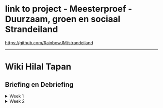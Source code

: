 # link to project - Meesterproef - Duurzaam, groen en sociaal Strandeiland
https://github.com/RainbowJM/strandeiland

***

# Wiki Hilal Tapan
## Briefing en Debriefing

<details>
<summary>Week 1</summary>
<br>
  
# Opstarten
  ## Eerste meeting met Michel Vogler
  
  
  ## Briefing (Eerste versie)
  
  ## Feedback
  Wij kregen feedback op onze briefing van zowel Joost als Michel. Dit was erg waardevol voor ons en zijn er gelijk mee aan de slag gegaan.
  ### Joost
  - 
  
  ### Michel
  - 
  
  ## Debriefing (itheratie)
  De officiele eindbriefing is te vinden in deze link: https://github.com/RainbowJM/strandeiland/wiki/Debriefing
  
# Brainstorm
## Moscow Methode
## Requirement list
## Schetsen Detailpagina

# Visuele analyse
## Low fidality design 
## High fidality itheratie

# Code 
## Hoe ging dit?

# Conclusie
## Feedback
  ### Design review
## Reflectie
## Hoe verder?
</details>

<details>
<summary>Week 2</summary>
<br>
  
# Code 
## Hoe ging dit?

# Conclusie
## Feedback
  ### Design review
## Reflectie
## Hoe verder?
</details>
